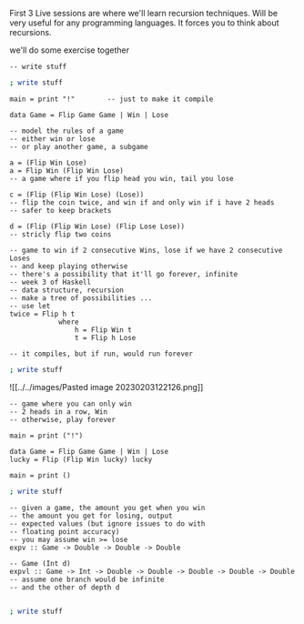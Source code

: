 First 3 Live sessions are where we'll learn recursion techniques.
Will be very useful for any programming languages.
It forces you to think about recursions.

we'll do some exercise together

```Haskel
-- write stuff
```
```Bash
; write stuff
```

```Haskel
main = print "!"        -- just to make it compile

data Game = Flip Game Game | Win | Lose

-- model the rules of a game
-- either win or lose
-- or play another game, a subgame

a = (Flip Win Lose)
a = Flip Win (Flip Win Lose)
-- a game where if you flip head you win, tail you lose

c = (Flip (Flip Win Lose) (Lose))
-- flip the coin twice, and win if and only win if i have 2 heads
-- safer to keep brackets

d = (Flip (Flip Win Lose) (Flip Lose Lose))
-- stricly flip two coins

-- game to win if 2 consecutive Wins, lose if we have 2 consecutive Loses 
-- and keep playing otherwise
-- there's a possibility that it'll go forever, infinite
-- week 3 of Haskell
-- data structure, recursion
-- make a tree of possibilities ...
-- use let
twice = Flip h t
			where 
				h = Flip Win t
				t = Flip h Lose

-- it compiles, but if run, would run forever

```
```Bash
; write stuff
```

![[../../images/Pasted image 20230203122126.png]]

```Haskel
-- game where you can only win
-- 2 heads in a row, Win
-- otherwise, play forever

main = print ("!")

data Game = Flip Game Game | Win | Lose
lucky = Flip (Flip Win lucky) lucky

main = print ()
```
```Bash
; write stuff
```

```Haskel
-- given a game, the amount you get when you win
-- the amount you get for losing, output
-- expected values (but ignore issues to do with
-- floating point accuracy)
-- you may assume win >= lose
expv :: Game -> Double -> Double -> Double

-- Game (Int d)
expvl :: Game -> Int -> Double -> Double -> Double -> Double -> Double
-- assume one branch would be infinite
-- and the other of depth d


```
```Bash
; write stuff
```
